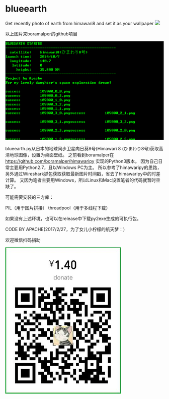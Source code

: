 # blueearth

Get recently photo of earth from himawari8 and set it as your wallpaper
![](https://camo.githubusercontent.com/32a8df9c209c416b32aabd482d609e231a2bf382/68747470733a2f2f692e67697068792e636f6d2f6c3376526e4d594e6e6268646e7a3554792e676966)

以上图片来boramalper的github项目

![](./snapshort.png)

blueearth.py从日本的地球同步卫星向日葵8号(Himawari 8 (ひまわり8号)获取高清地球图像，设置为桌面壁纸。
之前看到boramalper在 https://github.com/boramalper/himawaripy
实现的Python3版本。
因为自己日常主要用Python2.7，且以Windows PC为主。
所以参考了himawaripy的思路，另外通过Wireshark抓包获取获取最新图片时间戳，省去了himawaripy中的时差计算。
又因为笔者主要用Windows，所以Linux和Mac设置笔者的代码就暂时空缺了。


可能需要安装的三方库：

PIL（用于图片拼接）
threadpool（用于多线程下载）

如果没有上述环境，也可以在release中下载py2exe生成的可执行包。

CODE BY APACHE(2017/2/27，为了女儿小柠檬的航天梦：)

欢迎微信扫码捐助

![](./wx-donate.jpg)

